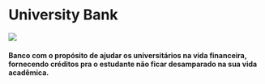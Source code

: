 <head>
  <meta charset="utf-8"/>
  <h1>University Bank</h1>
  <img src= "https://user-images.githubusercontent.com/90344096/143771780-73a1dc23-207d-4e64-84a9-cd562b67f314.png"/>
  <h4>Banco com o propósito de ajudar os universitários na vida financeira, fornecendo créditos pra o estudante não ficar desamparado na sua vida acadêmica.</h2> 

</head>
 <body>

 </body>
</html>
